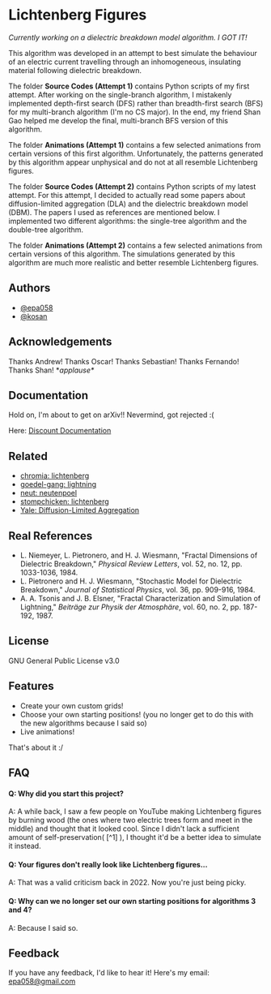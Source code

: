 
# Lichtenberg Figures

*Currently working on a dielectric breakdown model algorithm. I GOT IT!*

This algorithm was developed in an attempt to best simulate the behaviour of an electric current travelling through an inhomogeneous, insulating material following dielectric breakdown.

The folder **Source Codes (Attempt 1)** contains Python scripts of my first attempt. After working on the single-branch algorithm, I mistakenly implemented depth-first search (DFS) rather than breadth-first search (BFS) for my multi-branch algorithm (I'm no CS major). In the end, my friend Shan Gao helped me develop the final, multi-branch BFS version of this algorithm.

The folder **Animations (Attempt 1)** contains a few selected animations from certain versions of this first algorithm. Unfortunately, the patterns generated by this algorithm appear unphysical and do not at all resemble Lichtenberg figures.

The folder **Source Codes (Attempt 2)** contains Python scripts of my latest attempt. For this attempt, I decided to actually read some papers about diffusion-limited aggregation (DLA) and the dielectric breakdown model (DBM). The papers I used as references are mentioned below. I implemented two different algorithms: the single-tree algorithm and the double-tree algorithm. 

The folder **Animations (Attempt 2)** contains a few selected animations from certain versions of this algorithm. The simulations generated by this algorithm are much more realistic and better resemble Lichtenberg figures.

## Authors

- [@epa058](https://github.com/epa058)
- [@kosan](https://github.com/shan-gao5)


## Acknowledgements

 Thanks Andrew! Thanks Oscar! Thanks Sebastian! Thanks Fernando! Thanks Shan! \**applause\**


## Documentation

Hold on, I'm about to get on arXiv!! Nevermind, got rejected :( 

Here: [Discount Documentation](https://github.com/epa058/Lichtenberg-Figures/blob/main/Paper.pdf)

## Related

- [chromia: lichtenberg](https://github.com/chromia/lichtenberg)
- [goedel-gang: lightning](https://github.com/goedel-gang/lightning)
- [neut: neutenpoel](https://github.com/neut/neutenpoel)
- [stompchicken: lichtenberg](https://github.com/stompchicken/lichtenberg)
- [Yale: Diffusion-Limited Aggregation](https://web.archive.org/web/20030805085849/http://classes.yale.edu/fractals/Panorama/Physics/DLA/DLA.html)

## Real References
- L. Niemeyer, L. Pietronero, and H. J. Wiesmann, "Fractal Dimensions of Dielectric Breakdown," *Physical Review Letters*, vol. 52, no. 12, pp. 1033-1036, 1984.
- L. Pietronero and H. J. Wiesmann, "Stochastic Model for Dielectric Breakdown," *Journal of Statistical Physics*, vol. 36, pp. 909-916, 1984.
- A. A. Tsonis and J. B. Elsner, "Fractal Characterization and Simulation of Lightning," *Beiträge zur Physik der Atmosphäre*, vol. 60, no. 2, pp. 187-192, 1987.

## License

GNU General Public License v3.0


## Features

- Create your own custom grids!
- Choose your own starting positions! (you no longer get to do this with the new algorithms because I said so)
- Live animations!

That's about it :/

## FAQ

#### Q: Why did you start this project?

A: A while back, I saw a few people on YouTube making Lichtenberg figures by burning wood (the ones where two electric trees form and meet in the middle) and thought that it looked cool. Since I didn't lack a sufficient amount of self-preservation( [^1] ), I thought it'd be a better idea to simulate it instead.

#### Q: Your figures don't really look like Lichtenberg figures...

A: That was a valid criticism back in 2022. Now you're just being picky.

#### Q: Why can we no longer set our own starting positions for algorithms 3 and 4?

A: Because I said so.


## Feedback

If you have any feedback, I'd like to hear it! Here's my email: epa058@gmail.com
